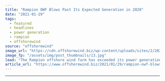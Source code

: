 ```yaml
---
title: "Rampion OWF Blows Past Its Expected Generation in 2020"
date: "2021-01-29"
tags: 
  - featured
  - headlines
  - power generation
  - rampion
  - offshorewind
source: "offshorewind"
image_url: "https://cdn.offshorewind.biz/wp-content/uploads/sites/2/2021/01/29105008/MHI-Vestas-Offshore-Wind_Rampion.jpg"
image_fp: "/assets/img/post_thumbnails/13.jpg"
lead: "The Rampion offshore wind farm has exceeded its power generation target in 2020 by"
article_url: "https://www.offshorewind.biz/2021/01/29/rampion-owf-blows-past-its-expected-generation-in-2020/"
---
```


---
